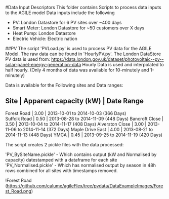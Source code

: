 #Data Input Descriptors
This folder contains Scripts to process data inputs to the AGILE model
Data inputs include the following
- PV: London Datastore for 6 PV sites over ~400 days
- Smart Meter: London Datastore for ~50 customers over X days
- Heat Pump: London Datastore 
- Electric Vehicle: Electric nation

##PV 
The script 'PVLoad.py' is used to process PV data for the AGILE Model. The raw data can be found in 'HourlyPV.py'.
The London DataStore PV data is used from: https://data.london.gov.uk/dataset/photovoltaic--pv--solar-panel-energy-generation-data
Hourly Data is used and interpolated to half hourly. (Only 4 months of data was available for 10-minutely and 1-minutely)

Data is available for the Following sites and Data ranges:

Site               | Apparent capacity (kW)   | Date Range
-----------------------------------------------------------------------------------
Forest Road	   | 3.00                     | 2013-10-01 to 2014-10-03 (366 Days)                  
Suffolk Road	   | 0.50                     | 2013-08-28 to 2014-11-09 (448 Days)
Bancroft Close	   | 3.50                     | 2013-10-04 to 2014-11-17 (408 Days)
Alverston Close	   | 3.00                     | 2013-11-06 to 2014-11-14 (372 Days)
Maple Drive East   | 4.00                     | 2013-08-21 to 2014-11-13 (448 Days)
YMCA	           | 0.45                     | 2013-09-25 to 2014-11-19 (420 Days)

The script creates 2 pickle files with the data processed:
    
'PV_BySiteName.pickle' - Which contains output (kW and Normalised by capacity) datestamped with a dataframe for each site
'PV_Normalised.pickle' - Which has normalised output by season in 48h rows combined for all sites with timestamps removed.

!Forest Road (https://github.com/calume/agileFlex/tree/pvdata/DataExampleImages/Forest_Road.png)

